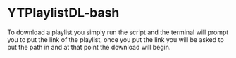 # YTPlaylistDL-bash
To download a playlist you simply run the script and the terminal will prompt you to put the link of the playlist, once you put the link you will be asked to put the path in and at that point the download will begin.
